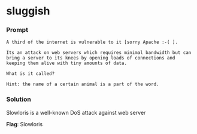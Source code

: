 # sluggish

### Prompt
```
A third of the internet is vulnerable to it [sorry Apache :-( ].

Its an attack on web servers which requires minimal bandwidth but can bring a server to its knees by opening loads of connections and keeping them alive with tiny amounts of data.

What is it called?

Hint: the name of a certain animal is a part of the word.
```

### Solution
Slowloris is a well-known DoS attack against web server

**Flag**: Slowloris
